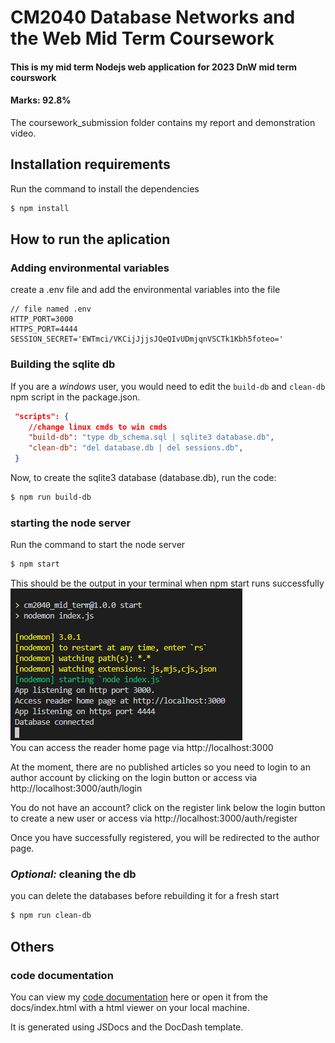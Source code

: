 # CM2040 Database Networks and the Web Mid Term Coursework
#### This is my mid term Nodejs web application for 2023 DnW mid term courswork
#### Marks: 92.8%

The coursework_submission folder contains my report and demonstration video.

## Installation requirements 
Run the command to install the dependencies
```bash
$ npm install 
```

## How to run the aplication 

### Adding environmental variables
create a .env file and add the environmental variables into the file
```
// file named .env
HTTP_PORT=3000
HTTPS_PORT=4444
SESSION_SECRET='EWTmci/VKCijJjjsJQeQIvUDmjqnVSCTk1Kbh5foteo='
```
### Building the sqlite db 
If you are a *windows* user, you would need to edit the ```build-db``` and ```clean-db``` npm script in the package.json.
```json
 "scripts": {
    //change linux cmds to win cmds
    "build-db": "type db_schema.sql | sqlite3 database.db",
    "clean-db": "del database.db | del sessions.db",
 }
```

Now, to create the sqlite3 database (database.db), run the code:
```bash 
$ npm run build-db
``` 

### starting the node server
Run the command to start the node server
```bash 
$ npm start
``` 
This should be the output in your terminal when npm start runs successfully
<br>
<img src="npm_start_output.png" alt="terminal output after running npm start"/>
<br>
You can access the reader home page via http://localhost:3000

At the moment, there are no published articles so you need to login to an author account by clicking on the login button or access via http://localhost:3000/auth/login

You do not have an account? click on the register link below the login button to create a new user or access via http://localhost:3000/auth/register

Once you have successfully registered, you will be redirected to the author page.

### *Optional:* cleaning the db
you can delete the databases before rebuilding it for a fresh start 
```bash
$ npm run clean-db
```


## Others
### code documentation
You can view my [code documentation](http://htmlpreview.github.io/?https://github.com/barnabas243/dnw_midterm/blob/main/docs/index.html) here or open it from the docs/index.html with a html viewer on your local machine.

It is generated using JSDocs and the DocDash template.




